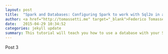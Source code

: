 ```yaml
---
layout: post
title:  "Spark and Databases: Configuring Spark to work with Sql2o in a testable way"
author: <a href="http://tomassetti.me" target="_blank">Federico Tomassetti</a>
date:   2015-04-29 10:34:52
categories: jekyll update
summary: This tutorial will teach you how to use a database with your Spark application. We will discuss when it is appropriate to use an ORM and describe how you can organize your code to make it easily testable.<br>The tutorial is written by Federico Tomassetti, you can read other posts from this author on his <a href="http://tomassetti.me/" target="_blank">blog</a>.<br>
---
```


Post 3

